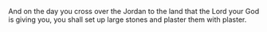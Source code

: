And on the day you cross over the Jordan to the land that the Lord your God is giving you, you shall set up large stones and plaster them with plaster.

